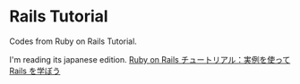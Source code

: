 # Rails Tutorial

Codes from Ruby on Rails Tutorial.

I'm reading its japanese edition.
[Ruby on Rails チュートリアル：実例を使って Rails を学ぼう](http://railstutorial.jp/?version=4.2)

